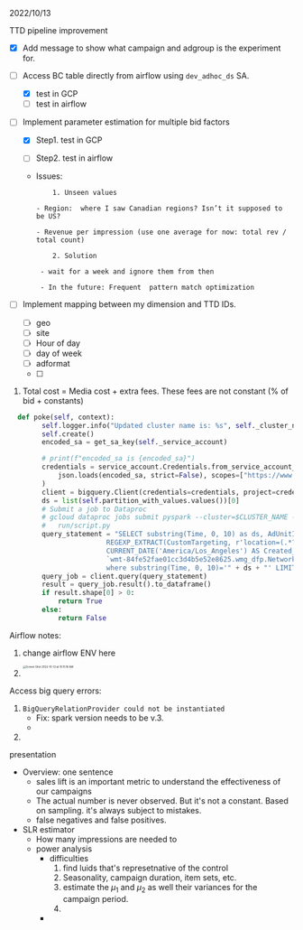 2022/10/13

TTD pipeline improvement

- [x] Add message to show what campaign and adgroup is the experiment for.

- [ ] Access BC table directly from airflow using `dev_adhoc_ds` SA.

  - [x] test in GCP
  - [ ] test in airflow

- [ ] Implement parameter estimation for multiple bid factors

  - [x] Step1. test in GCP

  - [ ] Step2. test in airflow

  - Issues:

    		1. Unseen values
    	
     	- Region:  where I saw Canadian regions? Isn’t it supposed to be US?
    	
     	- Revenue per impression (use one average for now: total rev / total count)
    	
    		2. Solution

         - wait for a week and ignore them from then

         - In the future: Frequent  pattern match optimization

           

- [ ] Implement  mapping between my dimension and TTD IDs. 

  - [ ] geo
  - [ ] site
  - [ ] Hour of day
  - [ ] day of week
  - [ ] adformat
  - [ ] 

1. Total     cost = Media cost + extra fees. These fees are not constant (% of bid +     constants)

 

```python
  def poke(self, context):
        self.logger.info("Updated cluster name is: %s", self._cluster_name)
        self.create()
        encoded_sa = get_sa_key(self._service_account)

        # print(f"encoded_sa is {encoded_sa}")
        credentials = service_account.Credentials.from_service_account_info(
            json.loads(encoded_sa, strict=False), scopes=["https://www.googleapis.com/auth/cloud-platform"],
        )
        client = bigquery.Client(credentials=credentials, project=credentials.project_id, )
        ds = list(self.partition_with_values.values())[0]
        # Submit a job to Dataproc
        # gcloud dataproc jobs submit pyspark --cluster=$CLUSTER_NAME --region=$REGION \
        #   run/script.py
        query_statement = "SELECT substring(Time, 0, 10) as ds, AdUnitId, \
                        REGEXP_EXTRACT(CustomTargeting, r'location=(.*?);') AS LocationKeyValue, \
                        CURRENT_DATE('America/Los_Angeles') AS Created_dt FROM \
                        `wmt-84fe52fae01cc3d4b5e52e8625.wmg_dfp.NetworkImpressions`\
                        where substring(Time, 0, 10)='" + ds + "' LIMIT 5"
        query_job = client.query(query_statement)
        result = query_job.result().to_dataframe()
        if result.shape[0] > 0:
            return True
        else:
            return False
```







Airflow notes:

1. change airflow ENV here

   <img src="/Users/h0l07zi/Desktop/Screen Shot 2022-10-13 at 10.15.18 AM.png" alt="Screen Shot 2022-10-13 at 10.15.18 AM" style="zoom:33%;" /> 

2. 



Access big query errors:

1. `BigQueryRelationProvider could not be instantiated`
   * Fix: spark version needs to be v.3.
   * 
2. 



presentation

- Overview: one sentence
  - sales lift is an important metric to understand the effectiveness of our campaigns
  - The actual number is never observed. But it's not a constant. Based on sampling. it's always subject to mistakes. 
  - false negatives and false positives.
- SLR estimator 
  - How many impressions are needed to 
  - power analysis
    - difficulties
      1. find luids that's represetnative of the control
      2. Seasonality, campaign duration, item sets, etc. 
      3. estimate the $\mu_1$ and $\mu_2$ as well their variances for the campaign period. 
      4. 
    - 
















